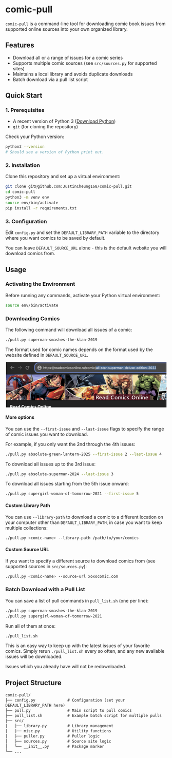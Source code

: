 # comic-pull

`comic-pull` is a command-line tool for downloading comic book issues from supported online sources into your own organized library.

## Features
- Download all or a range of issues for a comic series
- Supports multiple comic sources (see `src/sources.py` for supported sites)
- Maintains a local library and avoids duplicate downloads
- Batch download via a pull list script

## Quick Start

### 1. Prerequisites
- A recent version of Python 3 ([Download Python](https://www.python.org/))
- `git` (for cloning the repository)

Check your Python version:
```bash
python3 --version
# Should see a version of Python print out.
```

### 2. Installation
Clone this repository and set up a virtual environment:
```bash
git clone git@github.com:JustinCheung168/comic-pull.git
cd comic-pull
python3 -m venv env
source env/bin/activate
pip install -r requirements.txt
```

### 3. Configuration
Edit `config.py` and set the `DEFAULT_LIBRARY_PATH` variable to the directory where you want comics to be saved by default.

You can leave `DEFAULT_SOURCE_URL` alone - this is the default website you will download comics from.

## Usage

### Activating the Environment
Before running any commands, activate your Python virtual environment:
```bash
source env/bin/activate
```

### Downloading Comics
The following command will download all issues of a comic:
```bash
./pull.py superman-smashes-the-klan-2019
```

The format used for comic names depends on the format used by the website defined in `DEFAULT_SOURCE_URL`.
<p align="center">
  <img src="docs/example_url.png" alt="Example comic URL format" width="500"/>
</p>

#### More options
You can use the `--first-issue` and `--last-issue` flags to specify the range of comic issues you want to download.

For example, if you only want the 2nd through the 4th issues:
```bash
./pull.py absolute-green-lantern-2025 --first-issue 2 --last-issue 4
```

To download all issues up to the 3rd issue:
```bash
./pull.py absolute-superman-2024 --last-issue 3
```

To download all issues starting from the 5th issue onward:
```bash
./pull.py supergirl-woman-of-tomorrow-2021 --first-issue 5
```

#### Custom Library Path
You can use `--library-path` to download a comic to a different location on your computer other than `DEFAULT_LIBRARY_PATH`, in case you want to keep multiple collections:
```bash
./pull.py <comic-name> --library-path /path/to/your/comics
```

#### Custom Source URL
If you want to specify a different source to download comics from (see supported sources in `src/sources.py`):
```bash
./pull.py <comic-name> --source-url xoxocomic.com
```

### Batch Download with a Pull List
You can save a list of pull commands in `pull_list.sh` (one per line):
```bash
./pull.py superman-smashes-the-klan-2019
./pull.py supergirl-woman-of-tomorrow-2021
```
Run all of them at once:
```bash
./pull_list.sh
```

This is an easy way to keep up with the latest issues of your favorite comics. Simply rerun `./pull_list.sh` every so often, and any new available issues will be downloaded.

Issues which you already have will not be redownloaded.

## Project Structure

```
comic-pull/
├── config.py              # Configuration (set your DEFAULT_LIBRARY_PATH here)
├── pull.py                # Main script to pull comics
├── pull_list.sh           # Example batch script for multiple pulls
├── src/
│   ├── library.py         # Library management
│   ├── misc.py            # Utility functions
│   ├── puller.py          # Puller logic
│   ├── sources.py         # Source site logic
│   └── __init__.py        # Package marker
└── ...
```
